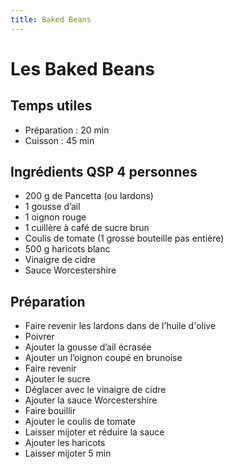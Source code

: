 ```yaml
---
title: Baked Beans
---
```


# Les Baked Beans

## Temps utiles

- Préparation : 20 min
- Cuisson : 45 min

## Ingrédients QSP 4 personnes

- 200 g de Pancetta (ou lardons)
- 1 gousse d’ail 
- 1 oignon rouge
- 1 cuillère à café de sucre brun
- Coulis de tomate (1 grosse bouteille pas entière)
- 500 g haricots blanc
- Vinaigre de cidre
- Sauce Worcestershire

## Préparation

- Faire revenir les lardons dans de l’huile d'olive
- Poivrer
- Ajouter la gousse d’ail écrasée
- Ajouter un l’oignon coupé en brunoise
- Faire revenir
- Ajouter le sucre
- Déglacer avec le vinaigre de cidre
- Ajouter la sauce Worcestershire
- Faire bouillir
- Ajouter le coulis de tomate
- Laisser mijoter et réduire la sauce
- Ajouter les haricots
- Laisser mijoter 5 min

